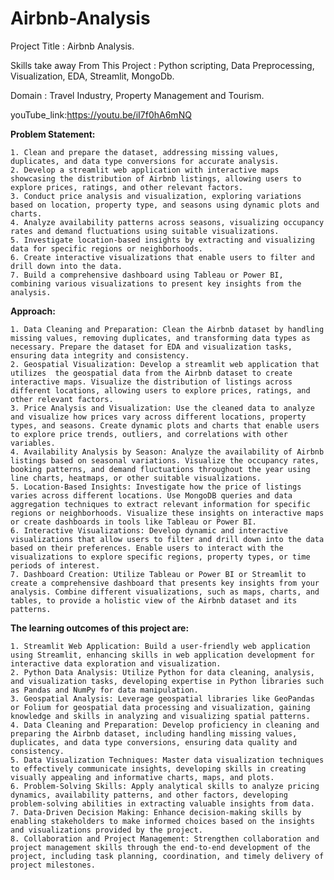 # Airbnb-Analysis
Project Title : Airbnb Analysis.

Skills take away From This Project : Python scripting, Data Preprocessing, Visualization, EDA, Streamlit, MongoDb.

Domain : Travel Industry, Property Management and Tourism.

youTube_link:https://youtu.be/iI7f0hA6mNQ

**Problem Statement:**

    1. Clean and prepare the dataset, addressing missing values, duplicates, and data type conversions for accurate analysis.
    2. Develop a streamlit web application with interactive maps showcasing the distribution of Airbnb listings, allowing users to explore prices, ratings, and other relevant factors.
    3. Conduct price analysis and visualization, exploring variations based on location, property type, and seasons using dynamic plots and charts.
    4. Analyze availability patterns across seasons, visualizing occupancy rates and demand fluctuations using suitable visualizations.
    5. Investigate location-based insights by extracting and visualizing data for specific regions or neighborhoods.
    6. Create interactive visualizations that enable users to filter and drill down into the data.
    7. Build a comprehensive dashboard using Tableau or Power BI, combining various visualizations to present key insights from the analysis.
**Approach:**

    1. Data Cleaning and Preparation: Clean the Airbnb dataset by handling missing values, removing duplicates, and transforming data types as necessary. Prepare the dataset for EDA and visualization tasks, ensuring data integrity and consistency.
    2. Geospatial Visualization: Develop a streamlit web application that utilizes  the geospatial data from the Airbnb dataset to create interactive maps. Visualize the distribution of listings across different locations, allowing users to explore prices, ratings, and other relevant factors.
    3. Price Analysis and Visualization: Use the cleaned data to analyze and visualize how prices vary across different locations, property types, and seasons. Create dynamic plots and charts that enable users to explore price trends, outliers, and correlations with other variables.
    4. Availability Analysis by Season: Analyze the availability of Airbnb listings based on seasonal variations. Visualize the occupancy rates, booking patterns, and demand fluctuations throughout the year using line charts, heatmaps, or other suitable visualizations.
    5. Location-Based Insights: Investigate how the price of listings varies across different locations. Use MongoDB queries and data aggregation techniques to extract relevant information for specific regions or neighborhoods. Visualize these insights on interactive maps or create dashboards in tools like Tableau or Power BI.
    6. Interactive Visualizations: Develop dynamic and interactive visualizations that allow users to filter and drill down into the data based on their preferences. Enable users to interact with the visualizations to explore specific regions, property types, or time periods of interest.
    7. Dashboard Creation: Utilize Tableau or Power BI or Streamlit to create a comprehensive dashboard that presents key insights from your analysis. Combine different visualizations, such as maps, charts, and tables, to provide a holistic view of the Airbnb dataset and its patterns.
**The learning outcomes of this project are:**

    1. Streamlit Web Application: Build a user-friendly web application using Streamlit, enhancing skills in web application development for interactive data exploration and visualization.
    2. Python Data Analysis: Utilize Python for data cleaning, analysis, and visualization tasks, developing expertise in Python libraries such as Pandas and NumPy for data manipulation.
    3. Geospatial Analysis: Leverage geospatial libraries like GeoPandas or Folium for geospatial data processing and visualization, gaining knowledge and skills in analyzing and visualizing spatial patterns.
    4. Data Cleaning and Preparation: Develop proficiency in cleaning and preparing the Airbnb dataset, including handling missing values, duplicates, and data type conversions, ensuring data quality and consistency.
    5. Data Visualization Techniques: Master data visualization techniques to effectively communicate insights, developing skills in creating visually appealing and informative charts, maps, and plots.
    6. Problem-Solving Skills: Apply analytical skills to analyze pricing dynamics, availability patterns, and other factors, developing problem-solving abilities in extracting valuable insights from data.
    7. Data-Driven Decision Making: Enhance decision-making skills by enabling stakeholders to make informed choices based on the insights and visualizations provided by the project.
    8. Collaboration and Project Management: Strengthen collaboration and project management skills through the end-to-end development of the project, including task planning, coordination, and timely delivery of project milestones.
